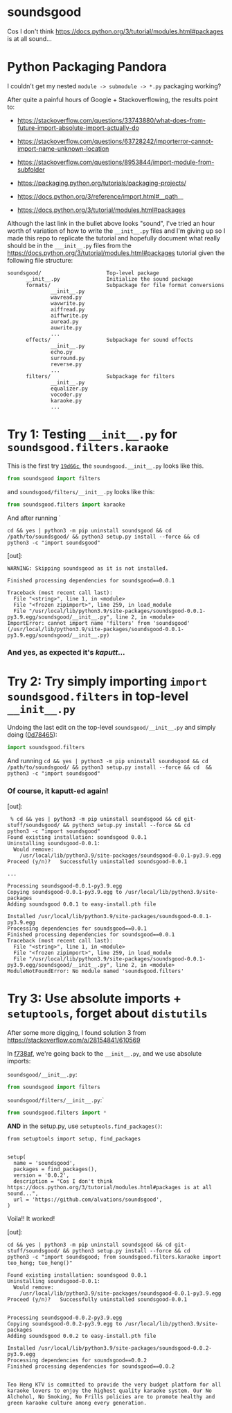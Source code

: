 # soundsgood
Cos I don't think https://docs.python.org/3/tutorial/modules.html#packages is at all sound...


# Python Packaging Pandora

I couldn't get my nested `module -> submodule -> *.py` packaging working? 

After quite a painful hours of Google + Stackoverflowing, the results point to:


- https://stackoverflow.com/questions/33743880/what-does-from-future-import-absolute-import-actually-do
- https://stackoverflow.com/questions/63728242/importerror-cannot-import-name-unknown-location
- https://stackoverflow.com/questions/8953844/import-module-from-subfolder

- https://packaging.python.org/tutorials/packaging-projects/
- https://docs.python.org/3/reference/import.html#__path__
- https://docs.python.org/3/tutorial/modules.html#packages

Although the last link in the bullet above looks "sound", I've tried an hour worth of variation of how to write the `__init__.py` files and I'm giving up so I made this repo to replicate the tutorial and hopefully document what really should be in the `___init__.py` files from the https://docs.python.org/3/tutorial/modules.html#packages tutorial given the following file structure:

```
soundsgood/                     Top-level package
      __init__.py               Initialize the sound package
      formats/                  Subpackage for file format conversions
              __init__.py
              wavread.py
              wavwrite.py
              aiffread.py
              aiffwrite.py
              auread.py
              auwrite.py
              ...
      effects/                  Subpackage for sound effects
              __init__.py
              echo.py
              surround.py
              reverse.py
              ...
      filters/                  Subpackage for filters
              __init__.py
              equalizer.py
              vocoder.py
              karaoke.py
              ...
```

# Try 1: Testing `__init__.py` for `soundsgood.filters.karaoke`

This is the first try [`19d66c`](https://github.com/alvations/soundsgood/commit/19d66c45f22eac2300c8a0ade5ac674d343d2be1), the `soundsgood.__init__.py` looks like this.

```python
from soundsgood import filters
```

and `soundsgood/filters/__init__.py` looks like this:

```python
from soundsgood.filters import karaoke
```

And after running `

```
cd && yes | python3 -m pip uninstall soundsgood && cd /path/to/soundsgood/ && python3 setup.py install --force && cd 
python3 -c "import soundsgood"
```

[out]:

```
WARNING: Skipping soundsgood as it is not installed.

Finished processing dependencies for soundsgood==0.0.1

Traceback (most recent call last):
  File "<string>", line 1, in <module>
  File "<frozen zipimport>", line 259, in load_module
  File "/usr/local/lib/python3.9/site-packages/soundsgood-0.0.1-py3.9.egg/soundsgood/__init__.py", line 2, in <module>
ImportError: cannot import name 'filters' from 'soundsgood' (/usr/local/lib/python3.9/site-packages/soundsgood-0.0.1-py3.9.egg/soundsgood/__init__.py)
```

### And yes, as expected it's *kaputt*... 

# Try 2: Try simply importing `import soundsgood.filters` in top-level `__init__.py`

Undoing the last edit on the top-level `soundsgood/__init__.py` and simply doing ([0d78465](https://github.com/alvations/soundsgood/commit/0d784659f537d7905edb81056d2820ee880678aa)):

```python
import soundsgood.filters
```

And running `cd && yes | python3 -m pip uninstall soundsgood && cd /path/to/soundsgood/ && python3 setup.py install --force && cd  && python3 -c "import soundsgood"`

### Of course, it kaputt-ed again! 

[out]:

```
 % cd && yes | python3 -m pip uninstall soundsgood && cd git-stuff/soundsgood/ && python3 setup.py install --force && cd
python3 -c "import soundsgood"
Found existing installation: soundsgood 0.0.1
Uninstalling soundsgood-0.0.1:
  Would remove:
    /usr/local/lib/python3.9/site-packages/soundsgood-0.0.1-py3.9.egg
Proceed (y/n)?   Successfully uninstalled soundsgood-0.0.1

...

Processing soundsgood-0.0.1-py3.9.egg
Copying soundsgood-0.0.1-py3.9.egg to /usr/local/lib/python3.9/site-packages
Adding soundsgood 0.0.1 to easy-install.pth file

Installed /usr/local/lib/python3.9/site-packages/soundsgood-0.0.1-py3.9.egg
Processing dependencies for soundsgood==0.0.1
Finished processing dependencies for soundsgood==0.0.1
Traceback (most recent call last):
  File "<string>", line 1, in <module>
  File "<frozen zipimport>", line 259, in load_module
  File "/usr/local/lib/python3.9/site-packages/soundsgood-0.0.1-py3.9.egg/soundsgood/__init__.py", line 2, in <module>
ModuleNotFoundError: No module named 'soundsgood.filters'
```

# Try 3: Use absolute imports + `setuptools`, forget about `distutils`

After some more digging, I found solution 3 from https://stackoverflow.com/a/28154841/610569 

In [f738af](https://github.com/alvations/soundsgood/commit/f738af3381a8136eb7d65331266fcca5f3120580), we're going back to the `__init__.py`, and we use absolute imports: 

`soundsgood/__init__.py`:

```python
from soundsgood import filters
```

`soundsgood/filters/__init__.py`:`

```python
from soundsgood.filters import *
```

**AND** in the setup.py, use `setuptools.find_packages()`:

```
from setuptools import setup, find_packages


setup(
  name = 'soundsgood',
  packages = find_packages(),
  version = '0.0.2',
  description = "Cos I don't think https://docs.python.org/3/tutorial/modules.html#packages is at all sound...",
  url = 'https://github.com/alvations/soundsgood',
)
```

Voila!! It worked!

[out]:

```
cd && yes | python3 -m pip uninstall soundsgood && cd git-stuff/soundsgood/ && python3 setup.py install --force && cd
python3 -c "import soundsgood; from soundsgood.filters.karaoke import teo_heng; teo_heng()"

Found existing installation: soundsgood 0.0.1
Uninstalling soundsgood-0.0.1:
  Would remove:
    /usr/local/lib/python3.9/site-packages/soundsgood-0.0.1-py3.9.egg
Proceed (y/n)?   Successfully uninstalled soundsgood-0.0.1


Processing soundsgood-0.0.2-py3.9.egg
Copying soundsgood-0.0.2-py3.9.egg to /usr/local/lib/python3.9/site-packages
Adding soundsgood 0.0.2 to easy-install.pth file

Installed /usr/local/lib/python3.9/site-packages/soundsgood-0.0.2-py3.9.egg
Processing dependencies for soundsgood==0.0.2
Finished processing dependencies for soundsgood==0.0.2


Teo Heng KTV is committed to provide the very budget platform for all karaoke lovers to enjoy the highest quality karaoke system. Our No Alchohol, No Smoking, No Frills policies are to promote healthy and green karaoke culture among every generation.
```
